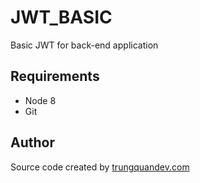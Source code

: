 # JWT_BASIC

Basic JWT for back-end application

## Requirements

<ul>
    <li>Node 8</li>
    <li>Git</li>
</ul>

## Author

Source code created by <a href="trungquandev.com">trungquandev.com</a>

